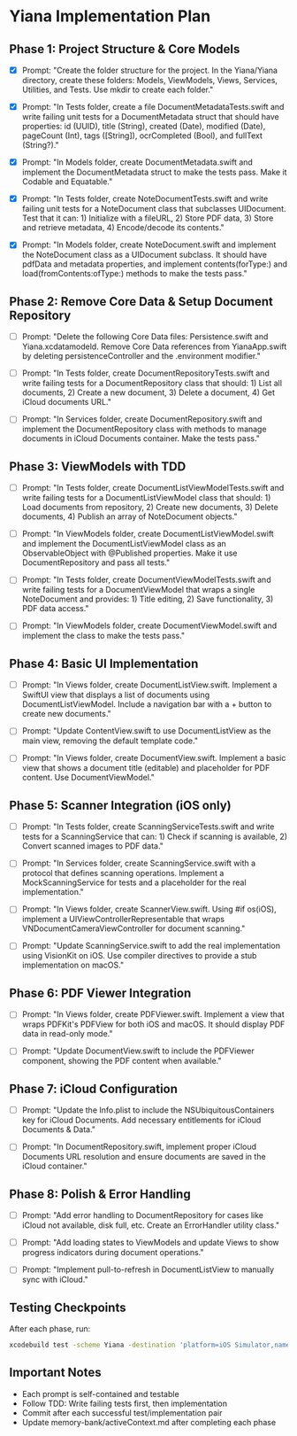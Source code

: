 # Yiana Implementation Plan

## Phase 1: Project Structure & Core Models

- [x] Prompt: "Create the folder structure for the project. In the Yiana/Yiana directory, create these folders: Models, ViewModels, Views, Services, Utilities, and Tests. Use mkdir to create each folder."

- [x] Prompt: "In Tests folder, create a file DocumentMetadataTests.swift and write failing unit tests for a DocumentMetadata struct that should have properties: id (UUID), title (String), created (Date), modified (Date), pageCount (Int), tags ([String]), ocrCompleted (Bool), and fullText (String?)."

- [x] Prompt: "In Models folder, create DocumentMetadata.swift and implement the DocumentMetadata struct to make the tests pass. Make it Codable and Equatable."

- [x] Prompt: "In Tests folder, create NoteDocumentTests.swift and write failing unit tests for a NoteDocument class that subclasses UIDocument. Test that it can: 1) Initialize with a fileURL, 2) Store PDF data, 3) Store and retrieve metadata, 4) Encode/decode its contents."

- [x] Prompt: "In Models folder, create NoteDocument.swift and implement the NoteDocument class as a UIDocument subclass. It should have pdfData and metadata properties, and implement contents(forType:) and load(fromContents:ofType:) methods to make the tests pass."

## Phase 2: Remove Core Data & Setup Document Repository

- [ ] Prompt: "Delete the following Core Data files: Persistence.swift and Yiana.xcdatamodeld. Remove Core Data references from YianaApp.swift by deleting persistenceController and the .environment modifier."

- [ ] Prompt: "In Tests folder, create DocumentRepositoryTests.swift and write failing tests for a DocumentRepository class that should: 1) List all documents, 2) Create a new document, 3) Delete a document, 4) Get iCloud documents URL."

- [ ] Prompt: "In Services folder, create DocumentRepository.swift and implement the DocumentRepository class with methods to manage documents in iCloud Documents container. Make the tests pass."

## Phase 3: ViewModels with TDD

- [ ] Prompt: "In Tests folder, create DocumentListViewModelTests.swift and write failing tests for a DocumentListViewModel class that should: 1) Load documents from repository, 2) Create new documents, 3) Delete documents, 4) Publish an array of NoteDocument objects."

- [ ] Prompt: "In ViewModels folder, create DocumentListViewModel.swift and implement the DocumentListViewModel class as an ObservableObject with @Published properties. Make it use DocumentRepository and pass all tests."

- [ ] Prompt: "In Tests folder, create DocumentViewModelTests.swift and write failing tests for a DocumentViewModel that wraps a single NoteDocument and provides: 1) Title editing, 2) Save functionality, 3) PDF data access."

- [ ] Prompt: "In ViewModels folder, create DocumentViewModel.swift and implement the class to make the tests pass."

## Phase 4: Basic UI Implementation

- [ ] Prompt: "In Views folder, create DocumentListView.swift. Implement a SwiftUI view that displays a list of documents using DocumentListViewModel. Include a navigation bar with a + button to create new documents."

- [ ] Prompt: "Update ContentView.swift to use DocumentListView as the main view, removing the default template code."

- [ ] Prompt: "In Views folder, create DocumentView.swift. Implement a basic view that shows a document title (editable) and placeholder for PDF content. Use DocumentViewModel."

## Phase 5: Scanner Integration (iOS only)

- [ ] Prompt: "In Tests folder, create ScanningServiceTests.swift and write tests for a ScanningService that can: 1) Check if scanning is available, 2) Convert scanned images to PDF data."

- [ ] Prompt: "In Services folder, create ScanningService.swift with a protocol that defines scanning operations. Implement a MockScanningService for tests and a placeholder for the real implementation."

- [ ] Prompt: "In Views folder, create ScannerView.swift. Using #if os(iOS), implement a UIViewControllerRepresentable that wraps VNDocumentCameraViewController for document scanning."

- [ ] Prompt: "Update ScanningService.swift to add the real implementation using VisionKit on iOS. Use compiler directives to provide a stub implementation on macOS."

## Phase 6: PDF Viewer Integration

- [ ] Prompt: "In Views folder, create PDFViewer.swift. Implement a view that wraps PDFKit's PDFView for both iOS and macOS. It should display PDF data in read-only mode."

- [ ] Prompt: "Update DocumentView.swift to include the PDFViewer component, showing the PDF content when available."

## Phase 7: iCloud Configuration

- [ ] Prompt: "Update the Info.plist to include the NSUbiquitousContainers key for iCloud Documents. Add necessary entitlements for iCloud Documents & Data."

- [ ] Prompt: "In DocumentRepository.swift, implement proper iCloud Documents URL resolution and ensure documents are saved in the iCloud container."

## Phase 8: Polish & Error Handling

- [ ] Prompt: "Add error handling to DocumentRepository for cases like iCloud not available, disk full, etc. Create an ErrorHandler utility class."

- [ ] Prompt: "Add loading states to ViewModels and update Views to show progress indicators during document operations."

- [ ] Prompt: "Implement pull-to-refresh in DocumentListView to manually sync with iCloud."

## Testing Checkpoints

After each phase, run:
```bash
xcodebuild test -scheme Yiana -destination 'platform=iOS Simulator,name=iPhone 15'
```

## Important Notes
- Each prompt is self-contained and testable
- Follow TDD: Write failing tests first, then implementation
- Commit after each successful test/implementation pair
- Update memory-bank/activeContext.md after completing each phase